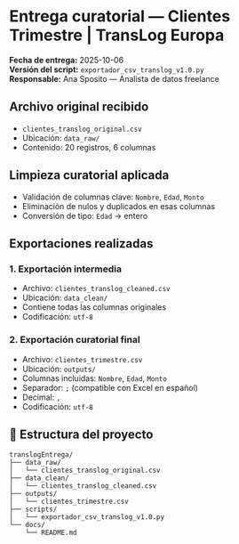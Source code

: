 # Entrega curatorial — Clientes Trimestre | TransLog Europa

**Fecha de entrega:** 2025-10-06  
**Versión del script:** `exportador_csv_translog_v1.0.py`  
**Responsable:** Ana Sposito — Analista de datos freelance

## Archivo original recibido
- `clientes_translog_original.csv`
- Ubicación: `data_raw/`
- Contenido: 20 registros, 6 columnas

## Limpieza curatorial aplicada
- Validación de columnas clave: `Nombre`, `Edad`, `Monto`
- Eliminación de nulos y duplicados en esas columnas
- Conversión de tipo: `Edad` → entero

## Exportaciones realizadas

### 1. Exportación intermedia
- Archivo: `clientes_translog_cleaned.csv`
- Ubicación: `data_clean/`
- Contiene todas las columnas originales
- Codificación: `utf-8`

### 2. Exportación curatorial final
- Archivo: `clientes_trimestre.csv`
- Ubicación: `outputs/`
- Columnas incluidas: `Nombre`, `Edad`, `Monto`
- Separador: `;` (compatible con Excel en español)
- Decimal: `,`
- Codificación: `utf-8`

## 🧱 Estructura del proyecto
```plaintext
translogEntrega/
├── data_raw/
│   └── clientes_translog_original.csv
├── data_clean/
│   └── clientes_translog_cleaned.csv
├── outputs/
│   └── clientes_trimestre.csv
├── scripts/
│   └── exportador_csv_translog_v1.0.py
└── docs/
    └── README.md
```

